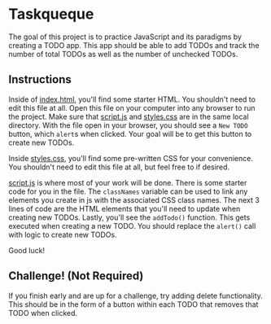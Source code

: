 # Taskqueque

The goal of this project is to practice JavaScript and its paradigms by creating
a TODO app. This app should be able to add TODOs and track the number of total
TODOs as well as the number of unchecked TODOs.

## Instructions
Inside of [index.html](/index.html), you'll find some starter HTML. You shouldn't
need to edit this file at all. Open this file on your computer into any browser
to run the project. Make sure that [script.js](/script.js) and [styles.css](/styles.css)
are in the same local directory. With the file open in your browser, you should
see a `New TODO` button, which `alert`s when clicked. Your goal will be to get
this button to create new TODOs.

Inside [styles.css](/styles.css), you'll find some pre-written CSS for your
convenience. You shouldn't need to edit this file at all, but feel free to if
desired.

[script.js](/script.js) is where most of your work will be done. There is some
starter code for you in the file. The `classNames` variable can be used to link
any elements you create in js with the associated CSS class names. The next 3
lines of code are the HTML elements that you'll need to update when creating new
TODOs. Lastly, you'll see the `addTodo()` function. This gets executed when
creating a new TODO. You should replace the `alert()` call with logic to create
new TODOs.

Good luck!

## Challenge! (Not Required)
If you finish early and are up for a challenge, try adding delete functionality.
This should be in the form of a button within each TODO that removes that TODO
when clicked. 
